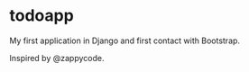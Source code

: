 # todoapp
My first application in Django and first contact with Bootstrap.

Inspired by @zappycode.
